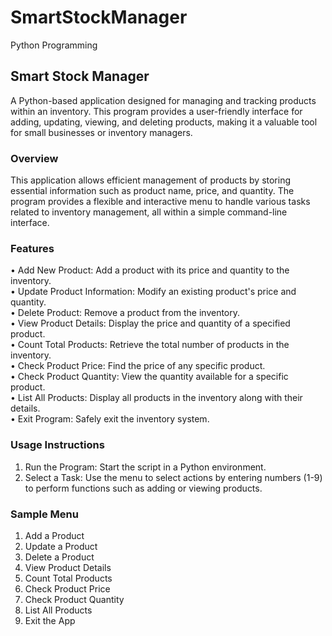 # SmartStockManager
Python Programming 

## Smart Stock Manager 
A Python-based application designed for managing and tracking products within an inventory. This program provides a user-friendly interface for adding, updating, viewing, and deleting products, making it a valuable tool for small businesses or inventory managers.
### Overview
This application allows efficient management of products by storing essential information such as product name, price, and quantity. The program provides a flexible and interactive menu to handle various tasks related to inventory management, all within a simple command-line interface.
### Features
•	Add New Product: Add a product with its price and quantity to the inventory. <br>
•	Update Product Information: Modify an existing product's price and quantity. <br>
•	Delete Product: Remove a product from the inventory. <br>
•	View Product Details: Display the price and quantity of a specified product. <br>
•	Count Total Products: Retrieve the total number of products in the inventory. <br>
•	Check Product Price: Find the price of any specific product. <br>
•	Check Product Quantity: View the quantity available for a specific product. <br>
•	List All Products: Display all products in the inventory along with their details. <br>
•	Exit Program: Safely exit the inventory system. <br>
### Usage Instructions
1.	Run the Program: Start the script in a Python environment. <br>
2.	Select a Task: Use the menu to select actions by entering numbers (1-9) to perform functions such as adding or viewing products. <br>
### Sample Menu
1. Add a Product <br>
2. Update a Product <br>
3. Delete a Product <br>
4. View Product Details <br>
5. Count Total Products <br>
6. Check Product Price <br>
7. Check Product Quantity <br>
8. List All Products <br>
9. Exit the App <br>

